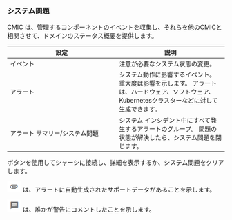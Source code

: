 ### システム問題

CMIC は、管理するコンポーネントのイベントを収集し、それらを他のCMICと相関させて、ドメインのステータス概要を提供します。

<table>
<colgroup>
<col style="width: 50%" />
<col style="width: 50%" />
</colgroup>
<thead>
<tr class="header">
<th>設定</th>
<th>説明</th>
</tr>
</thead>
<tbody>
<tr class="odd">
<td>イベント</td>
<td>注意が必要なシステム状態の変更。</td>
</tr>
<tr class="even">
<td>アラート</td>
<td>システム動作に影響するイベント。 重大度は影響を示します。 アラートは、ハードウェア、ソフトウェア、Kubernetesクラスターなどに対して生成できます。</td>
</tr>
<tr class="odd">
<td>アラート サマリー/システム問題</td>
<td>システム インシデント中にすべて発生するアラートのグループ。 問題の状態が解決したら、システム問題を閉じます。</td>
</tr>
</tbody>
</table>

ボタンを使用してシャーシに接続し、詳細を表示するか、システム問題をクリアします。

![Paperclip](paperclip.png) は、アラートに自動生成されたサポートデータがあることを示します。

![Comment Box](comment.png) は、誰かが警告にコメントしたことを示します。

